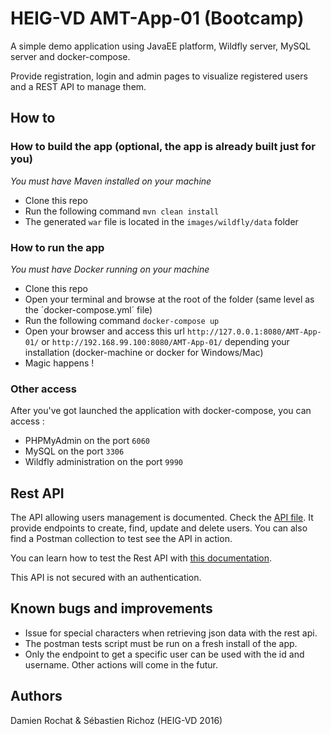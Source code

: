 # HEIG-VD AMT-App-01 (Bootcamp)

A simple demo application using JavaEE platform, Wildfly server, MySQL server and docker-compose.

Provide registration, login and admin pages to visualize registered users and a REST API to manage them.

## How to

### How to build the app (optional, the app is already built just for you)
*You must have Maven installed on your machine*
- Clone this repo
- Run the following command `mvn clean install`
- The generated `war` file is located in the `images/wildfly/data` folder 

### How to run the app
*You must have Docker running on your machine*
- Clone this repo
- Open your terminal and browse at the root of the folder (same level as the ´docker-compose.yml´ file)
- Run the following command `docker-compose up`
- Open your browser and access this url `http://127.0.0.1:8080/AMT-App-01/` or `http://192.168.99.100:8080/AMT-App-01/` depending your installation (docker-machine or docker for Windows/Mac)
- Magic happens !

### Other access
After you've got launched the application with docker-compose, you can access :
- PHPMyAdmin on the port `6060`
- MySQL on the port `3306`
- Wildfly administration on the port `9990`

## Rest API
The API allowing users management is documented. Check the [API file](https://github.com/sebastienrichoz/AMT-App-01/blob/master/doc/API.md). It provide endpoints to create, find, update and delete users. You can also find a Postman collection to test see the API in action.

You can learn how to test the Rest API with [this documentation](https://github.com/sebastienrichoz/AMT-App-01/blob/master/doc/Postman.md).

This API is not secured with an authentication.

## Known bugs and improvements
- Issue for special characters when retrieving json data with the rest api.
- The postman tests script must be run on a fresh install of the app.
- Only the endpoint to get a specific user can be used with the id and username. Other actions will come in the futur.

## Authors
Damien Rochat & Sébastien Richoz (HEIG-VD 2016)
